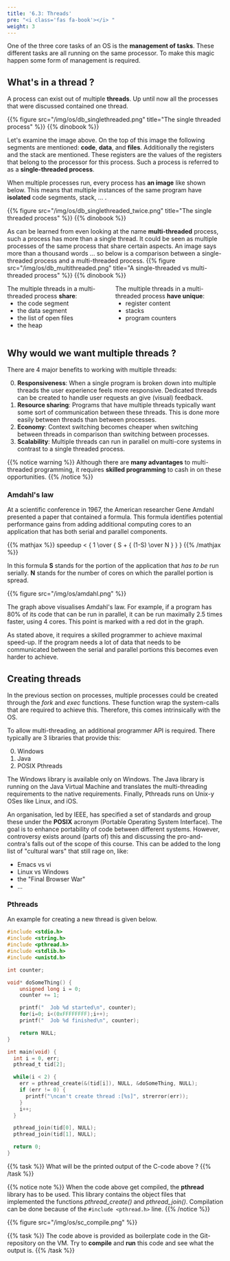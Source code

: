 ```yaml
---
title: '6.3: Threads'
pre: "<i class='fas fa-book'></i> "
weight: 3
---
```


One of the three core tasks of an OS is the **management of tasks**. These different tasks are all running on the same processor. To make this magic happen some form of management is required.

## What's in a thread ?

A process can exist out of multiple **threads**. Up until now all the processes that were discussed contained one thread.

{{% figure src="/img/os/db_singlethreaded.png" title="The single threaded process" %}}
{{% dinobook %}}

Let's examine the image above. On the top of this image the following segments are mentioned: **code**, **data**, and **files**. Additionally the registers and the stack  are mentioned. These registers are the values of the registers that belong to the processor for this process. Such a process is referred to as a **single-threaded process**.

When multiple processes run, every process has **an image** like shown below. This means that multiple instances of the same program have **isolated** code segments, stack, ... . 

{{% figure src="/img/os/db_singlethreaded_twice.png" title="The single threaded process" %}}
{{% dinobook %}}

As can be learned from even looking at the name **multi-threaded** process, such a process has more than a single thread. It could be seen as multiple processes of the same process that share certain aspects. An image says more than a thousand words ... so below is a comparison between a single-threaded process and a multi-threaded process.
{{% figure src="/img/os/db_multithreaded.png" title="A single-threaded vs multi-threaded process" %}}
{{% dinobook %}}

<style>
  div.twocolumns {
    display: flex;
    flex-direction: row;
    justify-content: space-around;
  }
  div.column {
    width: 35%;
  }
  div.column ul {
    margin-top: 0px;
  }
</style>

<div class="twocolumns">
  <div class="column">
    The multiple threads in a multi-threaded process <b>share</b>:
    <ul>
      <li>the code segment</li>
      <li>the data segment</li>
      <li>the list of open files</li>
      <li>the heap</li>
    </ul>
  </div>
  <div class="column">
    The multiple threads in a multi-threaded process <b>have unique</b>:
    <ul>
      <li>register content</li>
      <li>stacks</li>
      <li>program counters</li>
    </ul>
  </div>
</div>

## Why would we want multiple threads ?

There are 4 major benefits to working with multiple threads:

0. **Responsiveness**: When a single program is broken down into multiple threads the user experience feels more responsive. Dedicated threads can be created to handle user requests an give (visual) feedback.
0. **Resource sharing**: Programs that have multiple threads typically want some sort of communication between these threads. This is done more easily between threads than between processes.
0. **Economy**: Context switching becomes cheaper when switching between threads in comparison than switching between processes.
0. **Scalability**: Multiple threads can run in parallel on multi-core systems in contrast to a single threaded process.

{{% notice warning %}}
Although there are **many advantages** to multi-threaded programming, it requires **skilled programming** to cash in on these opportunities.
{{% /notice %}}

### Amdahl's law

At a scientific conference in 1967, the American researcher Gene Amdahl presented a paper that contained a formula. This formula identifies potential performance gains from adding additional computing cores to an application that has both serial and parallel components.

{{% mathjax %}}
speedup < { 1 \over { S + { (1-S) \over N } } }
{{% /mathjax %}}

In this formula **S** stands for the portion of the application that *has to be* run serially. **N** stands for the number of cores on which the parallel portion is spread.

{{% figure src="/img/os/amdahl.png" %}}

The graph above visualises Amdahl's law. For example, if a program has 80% of its code that can be run in parallel, it can be run maximally 2.5 times faster, using 4 cores. This point is marked with a red dot in the graph.

As stated above, it requires a skilled programmer to achieve maximal speed-up. If the program needs a lot of data that needs to be communicated between the serial and parallel portions this becomes even harder to achieve.


## Creating threads

In the previous section on processes, multiple processes could be created through the *fork* and *exec* functions. These function wrap the system-calls that are required to achieve this. Therefore, this comes intrinsically with the OS.

To allow multi-threading, an additional programmer API is required. There typically are 3 libraries that provide this:

0. Windows
0. Java
0. POSIX Pthreads

The Windows library is available only on Windows. The Java library is running on the Java Virtual Machine and translates the multi-threading requirements to the native requirements. Finally, Pthreads runs on Unix-y OSes like Linux, and iOS. 

An organisation, led by IEEE, has specified a set of standards and group these under the **POSIX** acronym (Portable Operating System Interface). The goal is to enhance portability of code between different systems. However, controversy exists around (parts of) this and discussing the pro-and-contra's falls out of the scope of this course. This can be added to the long list of "cultural wars" that still rage on, like:

* Emacs vs vi
* Linux vs Windows
* the "Final Browser War"
* ...


### Pthreads

An example for creating a new thread is given below. 
```C
#include <stdio.h>
#include <string.h>
#include <pthread.h>
#include <stdlib.h>
#include <unistd.h>

int counter;

void* doSomeThing() {
    unsigned long i = 0;
    counter += 1;

    printf("  Job %d started\n", counter);
    for(i=0; i<(0xFFFFFFFF);i++);
    printf("  Job %d finished\n", counter);

    return NULL;
}

int main(void) {
  int i = 0, err;
  pthread_t tid[2];

  while(i < 2) {
    err = pthread_create(&(tid[i]), NULL, &doSomeThing, NULL);
    if (err != 0) {
      printf("\ncan't create thread :[%s]", strerror(err));
    }
    i++;
  }

  pthread_join(tid[0], NULL);
  pthread_join(tid[1], NULL);

  return 0;
}
```

{{% task %}}
What will be the printed output of the C-code above ?
{{% /task %}}

{{% notice note %}}
When the code above get compiled, the **pthread** library has to be used. This library contains the object files that implemented the functions *pthread_create()* and *pthread_join()*. Compilation can be done because of the ```#include <pthread.h>``` line.
{{% /notice %}}

{{% figure src="/img/os/sc_compile.png" %}}

{{% task %}}
The code above is provided as boilerplate code in the Git-repository on the VM. Try to **compile** and **run** this code and see what the output is.
{{% /task %}}
